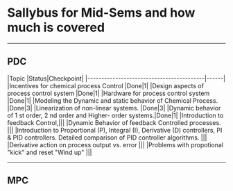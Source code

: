 # Sallybus for Mid-Sems and how much is covered

---
PDC
---
|Topic                                     |Status|Checkpoint|
|------------------------------------------|------| 
|Incentives for chemical process Control   |Done|1|
|Design aspects of process control system  |Done|1|
|Hardware for process control system       |Done|1|
|Modeling the Dynamic and static behavior of Chemical Process. |Done|3|
|Linearization of non-linear systems.                          |Done|3|
|Dynamic behavior of 1 st order, 2 nd order and Higher- order systems.|Done|1|
|Introduction to feedback Control,|||
|Dynamic Behavior of feedback Controlled processes. |||
|Introduction to Proportional (P), Integral (I), Derivative (D) controllers,
PI & PID controllers. Detailed comparison of PID controller algorithms. |||
|Derivative action on process output vs. error |||
|Problems with propotional "kick" and reset "Wind up" |||

---
MPC
---
